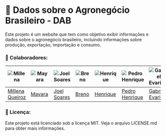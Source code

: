 # 🌾 Dados sobre o Agronegócio Brasileiro - DAB

Este projeto é um website que tem como objetivo exibir informações e dados sobre o agronegócio brasileiro, incluindo informações sobre produção, exportação, importação e consumo.

### :handshake: Colaboradores:

|![Millena](https://github.com/MillenaQueiroz.png) |![Mayara](https://github.com/Mayara-tech.png)|![Joel Soares](https://github.com/JoelSRangel.png)|![Breno](https://github.com/brenob6.png)|![Henrique](https://github.com/henriqtorresl.png)|![Pedro Henrique](https://github.com/Muniz2811.png)|![Gabriel Evaristo](https://github.com/evinhassoft.png)|
| - | - | - | - | - | - | - |
|[Millena Queiroz](https://github.com/MillenaQueiroz)|[Mayara](https://github.com/Mayara-tech.png) | [Joel Soares](https://github.com/JoelSRangel.png)|[Breno](https://github.com/brenob6.png)|[Henrique](https://github.com/henriqtorresl.png)|[Pedro Henrique](https://github.com/Muniz2811.png)|[Gabriel Evaristo](https://github.com/evinhassoft.png)|

### 📝 Licença:

Este projeto está licenciado sob a licença MIT. Veja o arquivo LICENSE.md para obter mais informações.
